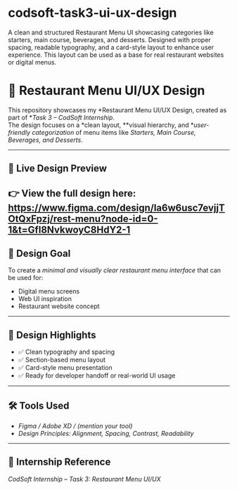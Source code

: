 # codsoft-task3-ui-ux-design
A clean and structured Restaurant Menu UI showcasing categories like starters, main course, beverages, and desserts. Designed with proper spacing, readable typography, and a card-style layout to enhance user experience. This layout can be used as a base for real restaurant websites or digital menus.

# 🎨 Restaurant Menu UI/UX Design

This repository showcases my *Restaurant Menu UI/UX Design, created as part of **Task 3 – CodSoft Internship*.  
The design focuses on a *clean layout, **visual hierarchy, and **user-friendly categorization* of menu items like *Starters, Main Course, Beverages, and Desserts*.

---

## 🔗 Live Design Preview
👉 View the full design here: 
https://www.figma.com/design/la6w6usc7evjjTOtQxFpzj/rest-menu?node-id=0-1&t=Gfl8NvkwoyC8HdY2-1
---

## 🎯 Design Goal
To create a *minimal and visually clear restaurant menu interface* that can be used for:
- Digital menu screens  
- Web UI inspiration  
- Restaurant website concept

---

## 🧩 Design Highlights
- ✅ Clean typography and spacing  
- ✅ Section-based menu layout  
- ✅ Card-style menu presentation  
- ✅ Ready for developer handoff or real-world UI usage  

---

## 🛠 Tools Used
- *Figma / Adobe XD / (mention your tool)*  
- *Design Principles: Alignment, Spacing, Contrast, Readability*

---

## 📌 Internship Reference
*CodSoft Internship – Task 3: Restaurant Menu UI/UX*
